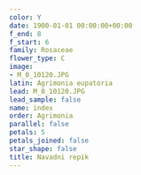 ```yaml
---
color: Y
date: 1900-01-01 00:00:00+00:00
f_end: 8
f_start: 6
family: Rosaceae
flower_type: C
image:
- M_0_10120.JPG
latin: Agrimonia eupatoria
lead: M_0_10120.JPG
lead_sample: false
name: index
order: Agrimonia
parallel: false
petals: 5
petals_joined: false
star_shape: false
title: Navadni repik
---
```


